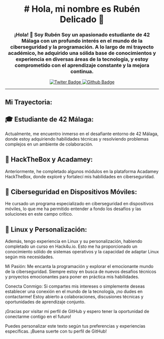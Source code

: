 <div id="header" align="center">
  <img stc="https://media.giphy.com/media/v1.Y2lkPTc5MGI3NjExM3F6aGFtaXRjaXc5YmRsNDdoM2l2YW40MzkybjIzZmU4Y2t4ZnkxeiZlcD12MV9pbnRlcm5hbF9naWZfYnlfaWQmY3Q9Zw/bGgsc5mWoryfgKBx1u/giphy.gif"/>
  <h1 align="center"># Hola, mi nombre es Rubén Delicado 👋</h1>
  <h3 align="center">¡Hola! 👋 Soy Rubén
Soy un apasionado estudiante de 42 Málaga con un profundo interés en el mundo de la ciberseguridad y la programación. A lo largo de mi trayecto académico, he adquirido una sólida base de conocimientos y experiencia en diversas áreas de la tecnología, y estoy comprometido con el aprendizaje constante y la mejora continua.</h3>
</div>

<div id="badges" align="center">
  <a href="https://twitter.com/rdelicad" target"_blank">
    <img src="https://img.shields.io/twitter/follow/rdelicad"
      alt="Twiter Badge" />
  </a>
  <a href="https://github.com/rdelicad" target"_blank">
    <img src="https://img.shields.io/github/followers/rdelicad"
      alt="Github Badge" />
  </a>
</div>

---
## Mi Trayectoria:
## 🎓 Estudiante de 42 Málaga: 
Actualmente, me encuentro inmerso en el desafiante entorno de 42 Málaga, donde estoy adquiriendo habilidades técnicas y resolviendo problemas complejos en un ambiente de colaboración.

## 💼 HackTheBox y Acadamey: 
Anteriormente, he completado algunos módulos en la plataforma Acadamey HackTheBox, donde exploré y fortalecí mis habilidades en ciberseguridad.

## 📱 Ciberseguridad en Dispositivos Móviles: 
He cursado un programa especializado en ciberseguridad en dispositivos móviles, lo que me ha permitido entender a fondo los desafíos y las soluciones en este campo crítico.

## 🐧 Linux y Personalización: 
Además, tengo experiencia en Linux y su personalización, habiendo completado un curso en Hack4u.io. Esto me ha proporcionado un conocimiento sólido de sistemas operativos y la capacidad de adaptar Linux según mis necesidades.

Mi Pasión:
Me encanta la programación y explorar el emocionante mundo de la ciberseguridad. Siempre estoy en busca de nuevos desafíos técnicos y proyectos emocionantes para poner en práctica mis habilidades.

Conecta Conmigo:
Si compartes mis intereses o simplemente deseas establecer una conexión en el mundo de la tecnología, ¡no dudes en contactarme! Estoy abierto a colaboraciones, discusiones técnicas y oportunidades de aprendizaje conjunto.

¡Gracias por visitar mi perfil de GitHub y espero tener la oportunidad de conectarme contigo en el futuro!

Puedes personalizar este texto según tus preferencias y experiencias específicas. ¡Buena suerte con tu perfil de GitHub!
